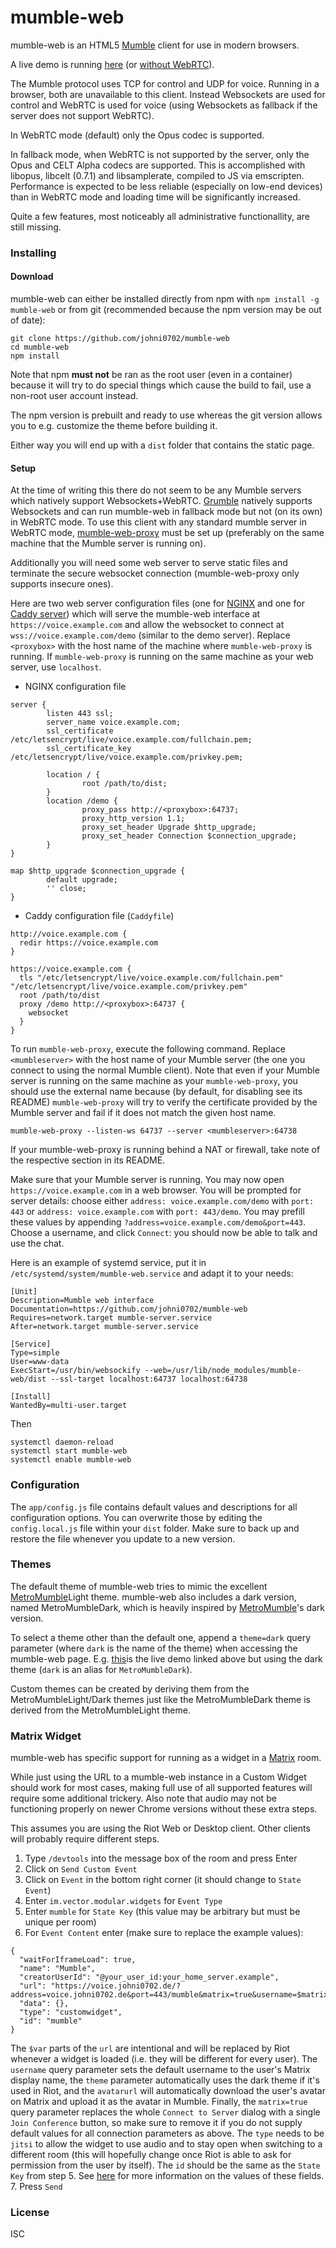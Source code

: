 # mumble-web

mumble-web is an HTML5 [Mumble] client for use in modern browsers.

A live demo is running [here](https://voice.johni0702.de/?address=voice.johni0702.de&port=443/demo) (or [without WebRTC](https://voice.johni0702.de/?address=voice.johni0702.de&port=443/demo&webrtc=false)).

The Mumble protocol uses TCP for control and UDP for voice.
Running in a browser, both are unavailable to this client.
Instead Websockets are used for control and WebRTC is used for voice (using Websockets as fallback if the server does not support WebRTC).

In WebRTC mode (default) only the Opus codec is supported.

In fallback mode, when WebRTC is not supported by the server, only the Opus and CELT Alpha codecs are supported.
This is accomplished with libopus, libcelt (0.7.1) and libsamplerate, compiled to JS via emscripten.
Performance is expected to be less reliable (especially on low-end devices) than in WebRTC mode and loading time will be significantly increased.

Quite a few features, most noticeably all
administrative functionallity, are still missing.

### Installing

#### Download
mumble-web can either be installed directly from npm with `npm install -g mumble-web`
or from git (recommended because the npm version may be out of date):

```
git clone https://github.com/johni0702/mumble-web
cd mumble-web
npm install
```
Note that npm **must not** be ran as the root user (even in a container) because it will try to do special things which cause the build to fail, use a non-root user account instead.

The npm version is prebuilt and ready to use whereas the git version allows you
to e.g. customize the theme before building it.

Either way you will end up with a `dist` folder that contains the static page.

#### Setup
At the time of writing this there do not seem to be any Mumble servers which natively support Websockets+WebRTC.
[Grumble](https://github.com/mumble-voip/grumble) natively supports Websockets and can run mumble-web in fallback mode but not (on its own) in WebRTC mode.
To use this client with any standard mumble server in WebRTC mode, [mumble-web-proxy] must be set up (preferably on the same machine that the Mumble server is running on).

Additionally you will need some web server to serve static files and terminate the secure websocket connection (mumble-web-proxy only supports insecure ones).

Here are two web server configuration files (one for [NGINX](https://www.nginx.com/) and one for [Caddy server](https://caddyserver.com/)) which will serve the mumble-web interface at `https://voice.example.com` and allow the websocket to connect at `wss://voice.example.com/demo` (similar to the demo server).
Replace `<proxybox>` with the host name of the machine where `mumble-web-proxy` is running. If `mumble-web-proxy` is running on the same machine as your web server, use `localhost`.

* NGINX configuration file
```Nginx
server {
        listen 443 ssl;
        server_name voice.example.com;
        ssl_certificate /etc/letsencrypt/live/voice.example.com/fullchain.pem;
        ssl_certificate_key /etc/letsencrypt/live/voice.example.com/privkey.pem;

        location / {
                root /path/to/dist;
        }
        location /demo {
                proxy_pass http://<proxybox>:64737;
                proxy_http_version 1.1;
                proxy_set_header Upgrade $http_upgrade;
                proxy_set_header Connection $connection_upgrade;
        }
}

map $http_upgrade $connection_upgrade {
        default upgrade;
        '' close;
}
```

* Caddy configuration file (`Caddyfile`)
```
http://voice.example.com {
  redir https://voice.example.com
}

https://voice.example.com {
  tls "/etc/letsencrypt/live/voice.example.com/fullchain.pem" "/etc/letsencrypt/live/voice.example.com/privkey.pem"
  root /path/to/dist
  proxy /demo http://<proxybox>:64737 {
    websocket
  }
}
```

To run `mumble-web-proxy`, execute the following command. Replace `<mumbleserver>` with the host name of your Mumble server (the one you connect to using the normal Mumble client).
Note that even if your Mumble server is running on the same machine as your `mumble-web-proxy`, you should use the external name because (by default, for disabling see its README) `mumble-web-proxy` will try to verify the certificate provided by the Mumble server and fail if it does not match the given host name.
```
mumble-web-proxy --listen-ws 64737 --server <mumbleserver>:64738
```
If your mumble-web-proxy is running behind a NAT or firewall, take note of the respective section in its README.

Make sure that your Mumble server is running. You may now open `https://voice.example.com` in a web browser. You will be prompted for server details: choose either `address: voice.example.com/demo` with `port: 443` or `address: voice.example.com` with `port: 443/demo`. You may prefill these values by appending `?address=voice.example.com/demo&port=443`. Choose a username, and click `Connect`: you should now be able to talk and use the chat.

Here is an example of systemd service, put it in `/etc/systemd/system/mumble-web.service` and adapt it to your needs:
```
[Unit]
Description=Mumble web interface
Documentation=https://github.com/johni0702/mumble-web
Requires=network.target mumble-server.service
After=network.target mumble-server.service

[Service]
Type=simple
User=www-data
ExecStart=/usr/bin/websockify --web=/usr/lib/node_modules/mumble-web/dist --ssl-target localhost:64737 localhost:64738

[Install]
WantedBy=multi-user.target
```

Then
```
systemctl daemon-reload
systemctl start mumble-web
systemctl enable mumble-web
```

### Configuration
The `app/config.js` file contains default values and descriptions for all configuration options.
You can overwrite those by editing the `config.local.js` file within your `dist` folder. Make sure to back up and restore the file whenever you update to a new version.

### Themes
The default theme of mumble-web tries to mimic the excellent [MetroMumble]Light theme.
mumble-web also includes a dark version, named MetroMumbleDark, which is heavily inspired by [MetroMumble]'s dark version.

To select a theme other than the default one, append a `theme=dark` query parameter (where `dark` is the name of the theme) when accessing the mumble-web page.
E.g. [this](https://voice.johni0702.de/?address=voice.johni0702.de&port=443/demo&theme=dark)is the live demo linked above but using the dark theme (`dark` is an alias for `MetroMumbleDark`).

Custom themes can be created by deriving them from the MetroMumbleLight/Dark themes just like the MetroMumbleDark theme is derived from the MetroMumbleLight theme.

### Matrix Widget
mumble-web has specific support for running as a widget in a [Matrix] room.

While just using the URL to a mumble-web instance in a Custom Widget should work for most cases, making full use of all supported features will require some additional trickery. Also note that audio may not be functioning properly on newer Chrome versions without these extra steps.

This assumes you are using the Riot Web or Desktop client. Other clients will probably require different steps.
1. Type `/devtools` into the message box of the room and press Enter
2. Click on `Send Custom Event`
3. Click on `Event` in the bottom right corner (it should change to `State Event`)
4. Enter `im.vector.modular.widgets` for `Event Type`
5. Enter `mumble` for `State Key` (this value may be arbitrary but must be unique per room)
6. For `Event Content` enter (make sure to replace the example values):
```
{
  "waitForIframeLoad": true,
  "name": "Mumble",
  "creatorUserId": "@your_user_id:your_home_server.example",
  "url": "https://voice.johni0702.de/?address=voice.johni0702.de&port=443/mumble&matrix=true&username=$matrix_display_name&theme=$theme&avatarurl=$matrix_avatar_url",
  "data": {},
  "type": "customwidget",
  "id": "mumble"
}
```
The `$var` parts of the `url` are intentional and will be replaced by Riot whenever a widget is loaded (i.e. they will be different for every user). The `username` query parameter sets the default username to the user's Matrix display name, the `theme` parameter automatically uses the dark theme if it's used in Riot, and the `avatarurl` will automatically download the user's avatar on Matrix and upload it as the avatar in Mumble.
Finally, the `matrix=true` query parameter replaces the whole `Connect to Server` dialog with a single `Join Conference` button, so make sure to remove it if you do not supply default values for all connection parameters as above.
The `type` needs to be `jitsi` to allow the widget to use audio and to stay open when switching to a different room (this will hopefully change once Riot is able to ask for permission from the user by itself).
The `id` should be the same as the `State Key` from step 5.
See [here](https://docs.google.com/document/d/1uPF7XWY_dXTKVKV7jZQ2KmsI19wn9-kFRgQ1tFQP7wQ/edit) for more information on the values of these fields.
7. Press `Send`

### License
ISC

[Mumble]: https://wiki.mumble.info/wiki/Main_Page
[mumble-web-proxy]: https://github.com/johni0702/mumble-web-proxy
[MetroMumble]: https://github.com/xPoke/MetroMumble
[Matrix]: https://matrix.org
